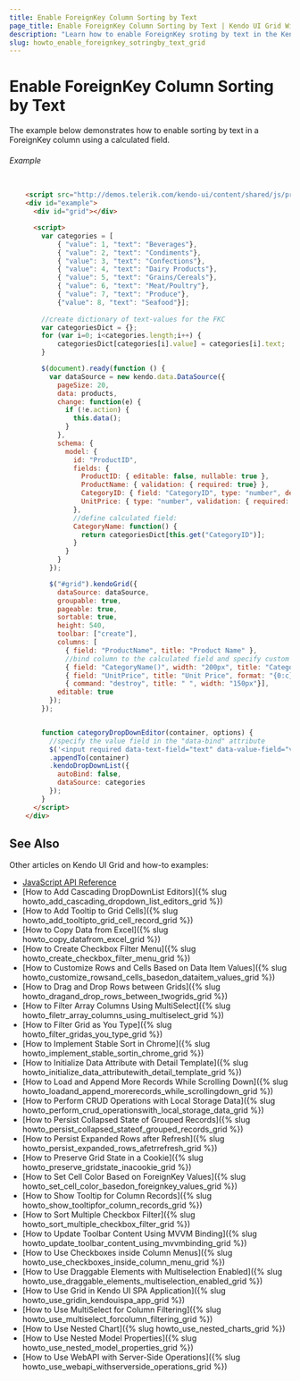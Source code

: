 ```yaml
---
title: Enable ForeignKey Column Sorting by Text
page_title: Enable ForeignKey Column Sorting by Text | Kendo UI Grid Widget
description: "Learn how to enable ForeignKey sroting by text in the Kendo UI Grid widget."
slug: howto_enable_foreignkey_sotringby_text_grid
---
```


# Enable ForeignKey Column Sorting by Text

The example below demonstrates how to enable sorting by text in a ForeignKey column using a calculated field.

###### Example

```html

    <script src="http://demos.telerik.com/kendo-ui/content/shared/js/products.js" type="text/javascript"></script>
    <div id="example">
      <div id="grid"></div>

      <script>
        var categories = [
            { "value": 1, "text": "Beverages"},
            { "value": 2, "text": "Condiments"},
            { "value": 3, "text": "Confections"},
            { "value": 4, "text": "Dairy Products"},
            { "value": 5, "text": "Grains/Cereals"},
            { "value": 6, "text": "Meat/Poultry"},
            { "value": 7, "text": "Produce"},
            {"value": 8, "text": "Seafood"}];
        
        //create dictionary of text-values for the FKC
        var categoriesDict = {};
        for (var i=0; i<categories.length;i++) {
        	categoriesDict[categories[i].value] = categories[i].text;
        }

        $(document).ready(function () {
          var dataSource = new kendo.data.DataSource({
            pageSize: 20,
            data: products,
            change: function(e) {
              if (!e.action) {
                this.data();
              }
            },
            schema: {
              model: {
                id: "ProductID",
                fields: {
                  ProductID: { editable: false, nullable: true },
                  ProductName: { validation: { required: true} },
                  CategoryID: { field: "CategoryID", type: "number", defaultValue: 1 },
                  UnitPrice: { type: "number", validation: { required: true, min: 1} }
                },
                //define calculated field:
                CategoryName: function() {
                  return categoriesDict[this.get("CategoryID")];
                }
              }
            }
          });

          $("#grid").kendoGrid({
            dataSource: dataSource,
            groupable: true,
            pageable: true,
            sortable: true,
            height: 540,
            toolbar: ["create"],
            columns: [
              { field: "ProductName", title: "Product Name" },
              //bind column to the calculated field and specify custom editor:
              { field: "CategoryName()", width: "200px", title: "Category", editor: categoryDropDownEditor },
              { field: "UnitPrice", title: "Unit Price", format: "{0:c}", width: "200px" },
              { command: "destroy", title: " ", width: "150px"}],
            editable: true
          });
        });


        function categoryDropDownEditor(container, options) {
          //specify the value field in the "data-bind" attribute
          $('<input required data-text-field="text" data-value-field="value" data-bind="value:CategoryID"/>')
          .appendTo(container)
          .kendoDropDownList({
            autoBind: false,
            dataSource: categories
          });
        }
      </script>
    </div>
```

## See Also

Other articles on Kendo UI Grid and how-to examples:

* [JavaScript API Reference](/api/javascript/ui/grid)
* [How to Add Cascading DropDownList Editors]({% slug howto_add_cascading_dropdown_list_editors_grid %})
* [How to Add Tooltip to Grid Cells]({% slug howto_add_tooltipto_grid_cell_record_grid %})
* [How to Copy Data from Excel]({% slug howto_copy_datafrom_excel_grid %})
* [How to Create Checkbox Filter Menu]({% slug howto_create_checkbox_filter_menu_grid %})
* [How to Customize Rows and Cells Based on Data Item Values]({% slug howto_customize_rowsand_cells_basedon_dataitem_values_grid %})
* [How to Drag and Drop Rows between Grids]({% slug howto_dragand_drop_rows_between_twogrids_grid %})
* [How to Filter Array Columns Using MultiSelect]({% slug howto_filetr_array_columns_using_multiselect_grid %})
* [How to Filter Grid as You Type]({% slug howto_filter_gridas_you_type_grid %})
* [How to Implement Stable Sort in Chrome]({% slug howto_implement_stable_sortin_chrome_grid %})
* [How to Initialize Data Attribute with Detail Template]({% slug howto_initialize_data_attributewith_detail_template_grid %})
* [How to Load and Append More Records While Scrolling Down]({% slug howto_loadand_append_morerecords_while_scrollingdown_grid %})
* [How to Perform CRUD Operations with Local Storage Data]({% slug howto_perform_crud_operationswith_local_storage_data_grid %})
* [How to Persist Collapsed State of Grouped Records]({% slug howto_persist_collapsed_stateof_grouped_records_grid %})
* [How to Persist Expanded Rows after Refresh]({% slug howto_persist_expanded_rows_afetrrefresh_grid %})
* [How to Preserve Grid State in a Cookie]({% slug howto_preserve_gridstate_inacookie_grid %})
* [How to Set Cell Color Based on ForeignKey Values]({% slug howto_set_cell_color_basedon_foreignkey_values_grid %})
* [How to Show Tooltip for Column Records]({% slug howto_show_tooltipfor_column_records_grid %})
* [How to Sort Multiple Checkbox Filter]({% slug howto_sort_multiple_checkbox_filter_grid %})
* [How to Update Toolbar Content Using MVVM Binding]({% slug howto_update_toolbar_content_using_mvvmbinding_grid %})
* [How to Use Checkboxes inside Column Menus]({% slug howto_use_checkboxes_inside_column_menu_grid %})
* [How to Use Draggable Elements with Multiselection Enabled]({% slug howto_use_draggable_elements_multiselection_enabled_grid %})
* [How to Use Grid in Kendo UI SPA Application]({% slug howto_use_gridin_kendouispa_app_grid %})
* [How to Use MultiSelect for Column Filtering]({% slug howto_use_multiselect_forcolumn_filtering_grid %})
* [How to Use Nested Chart]({% slug howto_use_nested_charts_grid %})
* [How to Use Nested Model Properties]({% slug howto_use_nested_model_properties_grid %})
* [How to Use WebAPI with Server-Side Operations]({% slug howto_use_webapi_withserverside_operations_grid %})